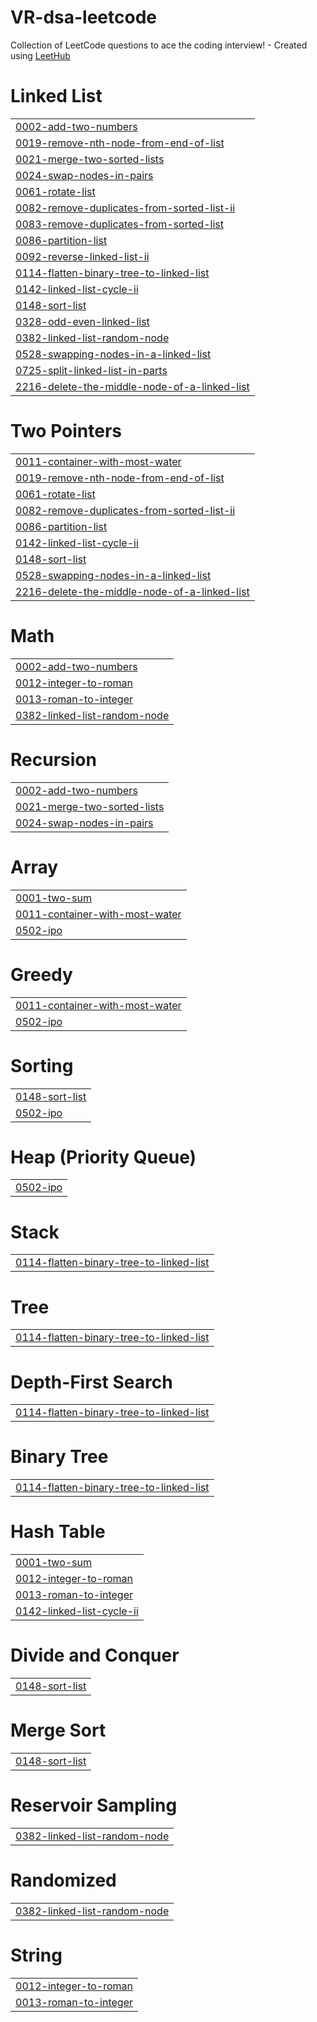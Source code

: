 # VR-dsa-leetcode
Collection of LeetCode questions to ace the coding interview! - Created using [LeetHub](https://github.com/QasimWani/LeetHub)


# Linked List
|  |
| ------- |
| [0002-add-two-numbers](https://github.com/VarnitRaina/VR-dsa-leetcode/tree/master/0002-add-two-numbers) |
| [0019-remove-nth-node-from-end-of-list](https://github.com/VarnitRaina/VR-dsa-leetcode/tree/master/0019-remove-nth-node-from-end-of-list) |
| [0021-merge-two-sorted-lists](https://github.com/VarnitRaina/VR-dsa-leetcode/tree/master/0021-merge-two-sorted-lists) |
| [0024-swap-nodes-in-pairs](https://github.com/VarnitRaina/VR-dsa-leetcode/tree/master/0024-swap-nodes-in-pairs) |
| [0061-rotate-list](https://github.com/VarnitRaina/VR-dsa-leetcode/tree/master/0061-rotate-list) |
| [0082-remove-duplicates-from-sorted-list-ii](https://github.com/VarnitRaina/VR-dsa-leetcode/tree/master/0082-remove-duplicates-from-sorted-list-ii) |
| [0083-remove-duplicates-from-sorted-list](https://github.com/VarnitRaina/VR-dsa-leetcode/tree/master/0083-remove-duplicates-from-sorted-list) |
| [0086-partition-list](https://github.com/VarnitRaina/VR-dsa-leetcode/tree/master/0086-partition-list) |
| [0092-reverse-linked-list-ii](https://github.com/VarnitRaina/VR-dsa-leetcode/tree/master/0092-reverse-linked-list-ii) |
| [0114-flatten-binary-tree-to-linked-list](https://github.com/VarnitRaina/VR-dsa-leetcode/tree/master/0114-flatten-binary-tree-to-linked-list) |
| [0142-linked-list-cycle-ii](https://github.com/VarnitRaina/VR-dsa-leetcode/tree/master/0142-linked-list-cycle-ii) |
| [0148-sort-list](https://github.com/VarnitRaina/VR-dsa-leetcode/tree/master/0148-sort-list) |
| [0328-odd-even-linked-list](https://github.com/VarnitRaina/VR-dsa-leetcode/tree/master/0328-odd-even-linked-list) |
| [0382-linked-list-random-node](https://github.com/VarnitRaina/VR-dsa-leetcode/tree/master/0382-linked-list-random-node) |
| [0528-swapping-nodes-in-a-linked-list](https://github.com/VarnitRaina/VR-dsa-leetcode/tree/master/0528-swapping-nodes-in-a-linked-list) |
| [0725-split-linked-list-in-parts](https://github.com/VarnitRaina/VR-dsa-leetcode/tree/master/0725-split-linked-list-in-parts) |
| [2216-delete-the-middle-node-of-a-linked-list](https://github.com/VarnitRaina/VR-dsa-leetcode/tree/master/2216-delete-the-middle-node-of-a-linked-list) |
# Two Pointers
|  |
| ------- |
| [0011-container-with-most-water](https://github.com/VarnitRaina/VR-dsa-leetcode/tree/master/0011-container-with-most-water) |
| [0019-remove-nth-node-from-end-of-list](https://github.com/VarnitRaina/VR-dsa-leetcode/tree/master/0019-remove-nth-node-from-end-of-list) |
| [0061-rotate-list](https://github.com/VarnitRaina/VR-dsa-leetcode/tree/master/0061-rotate-list) |
| [0082-remove-duplicates-from-sorted-list-ii](https://github.com/VarnitRaina/VR-dsa-leetcode/tree/master/0082-remove-duplicates-from-sorted-list-ii) |
| [0086-partition-list](https://github.com/VarnitRaina/VR-dsa-leetcode/tree/master/0086-partition-list) |
| [0142-linked-list-cycle-ii](https://github.com/VarnitRaina/VR-dsa-leetcode/tree/master/0142-linked-list-cycle-ii) |
| [0148-sort-list](https://github.com/VarnitRaina/VR-dsa-leetcode/tree/master/0148-sort-list) |
| [0528-swapping-nodes-in-a-linked-list](https://github.com/VarnitRaina/VR-dsa-leetcode/tree/master/0528-swapping-nodes-in-a-linked-list) |
| [2216-delete-the-middle-node-of-a-linked-list](https://github.com/VarnitRaina/VR-dsa-leetcode/tree/master/2216-delete-the-middle-node-of-a-linked-list) |
# Math
|  |
| ------- |
| [0002-add-two-numbers](https://github.com/VarnitRaina/VR-dsa-leetcode/tree/master/0002-add-two-numbers) |
| [0012-integer-to-roman](https://github.com/VarnitRaina/VR-dsa-leetcode/tree/master/0012-integer-to-roman) |
| [0013-roman-to-integer](https://github.com/VarnitRaina/VR-dsa-leetcode/tree/master/0013-roman-to-integer) |
| [0382-linked-list-random-node](https://github.com/VarnitRaina/VR-dsa-leetcode/tree/master/0382-linked-list-random-node) |
# Recursion
|  |
| ------- |
| [0002-add-two-numbers](https://github.com/VarnitRaina/VR-dsa-leetcode/tree/master/0002-add-two-numbers) |
| [0021-merge-two-sorted-lists](https://github.com/VarnitRaina/VR-dsa-leetcode/tree/master/0021-merge-two-sorted-lists) |
| [0024-swap-nodes-in-pairs](https://github.com/VarnitRaina/VR-dsa-leetcode/tree/master/0024-swap-nodes-in-pairs) |
# Array
|  |
| ------- |
| [0001-two-sum](https://github.com/VarnitRaina/VR-dsa-leetcode/tree/master/0001-two-sum) |
| [0011-container-with-most-water](https://github.com/VarnitRaina/VR-dsa-leetcode/tree/master/0011-container-with-most-water) |
| [0502-ipo](https://github.com/VarnitRaina/VR-dsa-leetcode/tree/master/0502-ipo) |
# Greedy
|  |
| ------- |
| [0011-container-with-most-water](https://github.com/VarnitRaina/VR-dsa-leetcode/tree/master/0011-container-with-most-water) |
| [0502-ipo](https://github.com/VarnitRaina/VR-dsa-leetcode/tree/master/0502-ipo) |
# Sorting
|  |
| ------- |
| [0148-sort-list](https://github.com/VarnitRaina/VR-dsa-leetcode/tree/master/0148-sort-list) |
| [0502-ipo](https://github.com/VarnitRaina/VR-dsa-leetcode/tree/master/0502-ipo) |
# Heap (Priority Queue)
|  |
| ------- |
| [0502-ipo](https://github.com/VarnitRaina/VR-dsa-leetcode/tree/master/0502-ipo) |
# Stack
|  |
| ------- |
| [0114-flatten-binary-tree-to-linked-list](https://github.com/VarnitRaina/VR-dsa-leetcode/tree/master/0114-flatten-binary-tree-to-linked-list) |
# Tree
|  |
| ------- |
| [0114-flatten-binary-tree-to-linked-list](https://github.com/VarnitRaina/VR-dsa-leetcode/tree/master/0114-flatten-binary-tree-to-linked-list) |
# Depth-First Search
|  |
| ------- |
| [0114-flatten-binary-tree-to-linked-list](https://github.com/VarnitRaina/VR-dsa-leetcode/tree/master/0114-flatten-binary-tree-to-linked-list) |
# Binary Tree
|  |
| ------- |
| [0114-flatten-binary-tree-to-linked-list](https://github.com/VarnitRaina/VR-dsa-leetcode/tree/master/0114-flatten-binary-tree-to-linked-list) |
# Hash Table
|  |
| ------- |
| [0001-two-sum](https://github.com/VarnitRaina/VR-dsa-leetcode/tree/master/0001-two-sum) |
| [0012-integer-to-roman](https://github.com/VarnitRaina/VR-dsa-leetcode/tree/master/0012-integer-to-roman) |
| [0013-roman-to-integer](https://github.com/VarnitRaina/VR-dsa-leetcode/tree/master/0013-roman-to-integer) |
| [0142-linked-list-cycle-ii](https://github.com/VarnitRaina/VR-dsa-leetcode/tree/master/0142-linked-list-cycle-ii) |
# Divide and Conquer
|  |
| ------- |
| [0148-sort-list](https://github.com/VarnitRaina/VR-dsa-leetcode/tree/master/0148-sort-list) |
# Merge Sort
|  |
| ------- |
| [0148-sort-list](https://github.com/VarnitRaina/VR-dsa-leetcode/tree/master/0148-sort-list) |
# Reservoir Sampling
|  |
| ------- |
| [0382-linked-list-random-node](https://github.com/VarnitRaina/VR-dsa-leetcode/tree/master/0382-linked-list-random-node) |
# Randomized
|  |
| ------- |
| [0382-linked-list-random-node](https://github.com/VarnitRaina/VR-dsa-leetcode/tree/master/0382-linked-list-random-node) |
# String
|  |
| ------- |
| [0012-integer-to-roman](https://github.com/VarnitRaina/VR-dsa-leetcode/tree/master/0012-integer-to-roman) |
| [0013-roman-to-integer](https://github.com/VarnitRaina/VR-dsa-leetcode/tree/master/0013-roman-to-integer) |